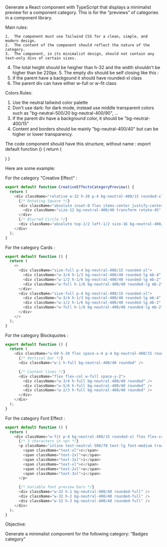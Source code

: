 Generate a React component with TypeScript that displays a minimalist preview for a component category.
This is for the “previews” of categories in a component library.

Main rules:

	1.	The component must use Tailwind CSS for a clean, simple, and modern design.
	2.	The content of the component should reflect the nature of the category.
	3.	The component, in its minimalist design, should not contain any text—only divs of certain sizes.
  4.  The total height should be heigher than h-32 and the width shouldn't be higher than be 220px.
	5.	The empty div should be self closing like this : <div />
  6.  if the parent have a backgound it should have rounded-xl class
  7.  The parent div can have either w-full or w-fit class

Colors Rules:
  1.	Use the neutral tailwind color palette
  2.	Don't use dark: for dark mode, instead use middle transparent colors such as "bg-neutral-500/20 bg-neutral-400/90", ...
  3.	If the parent div have a background color, it should be "bg-neutral-400/15"
  4.  Content and borders should be mainly "bg-neutral-400/40" but can be higher or lower transparency.


The code component should have this structure, without name :
export default function () {
  return (

  )
}



Here are some example:

For the category "Creative Effect" :

```typescript
export default function CreativeEffectsCategoryPreview() {
  return (
    <div className="relative w-32 h-20 p-4 bg-neutral-400/15 rounded-xl overflow-hidden">
      {/* Rotating Square */}
      <div className="absolute inset-0 flex items-center justify-center">
        <div className="size-12 bg-neutral-400/40 transform rotate-45" />
      </div>
      {/* Blurred Circle */}
      <div className="absolute top-1/2 left-1/2 size-16 bg-neutral-400/60 rounded-full transform -translate-x-1/2 -translate-y-1/2 filter blur-lg" />
    </div>
  );
}
```

For the category Cards :
```typescript
export default function () {
  return (
    <>
      <div className="size-full p-4 bg-neutral-400/15 rounded-xl">
        <div className="w-3/4 h-1/3 bg-neutral-400/40 rounded-lg mb-4" />
        <div className="w-1/2 h-1/6 bg-neutral-400/40 rounded-lg mb-2" />
        <div className="w-full h-1/6 bg-neutral-400/40 rounded-lg mb-2" />
      </div>
      <div className="size-full p-4 bg-neutral-400/15 rounded-xl">
        <div className="w-3/4 h-1/3 bg-neutral-400/40 rounded-lg mb-4" />
        <div className="w-1/2 h-1/6 bg-neutral-400/40 rounded-lg mb-2" />
        <div className="w-full h-1/6 bg-neutral-400/40 rounded-lg mb-2" />
      </div>
    </>
  );
}
```

For the category Blockquotes :
```typescript
export default function () {
  return (
    <div className="w-60 h-20 flex space-x-4 p-4 bg-neutral-400/15 rounded-xl">
      {/* Vertical bar */}
      <div className="w-1 h-full bg-neutral-400/40 rounded" />

      {/* Content lines */}
      <div className="flex flex-col w-full space-y-2">
        <div className="w-3/4 h-full bg-neutral-400/40 rounded" />
        <div className="w-5/6 h-full bg-neutral-400/40 rounded" />
        <div className="w-2/3 h-full bg-neutral-400/40 rounded" />
      </div>
    </div>
  );
}

```

For the category Font Effect :
```typescript
export default function () {
  return (
    <div className="w-fit p-4 bg-neutral-400/15 rounded-xl flex flex-col justify-center items-center space-y-2">
      {/* 3 characters in <p> */}
      <p className="inline text-neutral-500/70 text-lg font-medium tracking-wide">
        <span className="text-xl">c</span>
        <span className="text-2xl">u</span>
        <span className="text-3xl">i</span>
        <span className="text-xl">c</span>
        <span className="text-2xl">u</span>
        <span className="text-3xl">i</span>
      </p>

      {/* Variable font preview bars */}
      <div className="w-32 h-1 bg-neutral-400/40 rounded-full" />
      <div className="w-32 h-2 bg-neutral-400/40 rounded-full" />
      <div className="w-32 h-3 bg-neutral-400/40 rounded-full" />
    </div>
  );
}
```

Objective:

Generate a minimalist component for the following category: “Badges category”